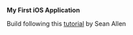 **My First iOS Application**
 
Build following this [tutorial](https://www.youtube.com/watch?v=aiXvvL1wNUc) by Sean Allen 
